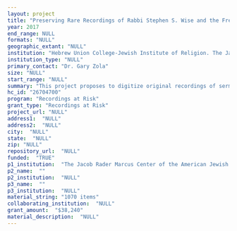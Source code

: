 ```yaml
--- 
layout: project 
title: "Preserving Rare Recordings of Rabbi Stephen S. Wise and the Free Synagogue Pulpit that are held at The Jacob Rader Marcus Center of the American Jewish Archives"
year: 2017
end_range: NULL
formats: "NULL"
geographic_extant: "NULL"
institution: "Hebrew Union College-Jewish Institute of Religion. The Jacob Rader Marcus Center of the American Jewish Archives"
institution_type: "NULL"
primary_contact: "Dr. Gary Zola"
size: "NULL"
start_range: "NULL"
summary: "This project proposes to digitize original recordings of sermons and addresses primarily of Rabbi Stephen S. Wise, together with other speakers, delivered during services for The Free Synagogue held at Carnegie Hall in New York City from 1931-1942. Wise is considered among the most significant American religious leaders of the 20th century. Wise was an active communal leader, a vocal and vigorous advocate for social justice nationwide, and a leading voice against Nazism.(See appendix for a biographical entry on Wise). These sermons reflect Wise's passion for social justice and his efforts for gathering support for Jewish survival and rescue during the Nazi era. Recorded on 10 and 12-inch aluminum and glass discs, no other known copies of these sermons and addresses exist. In their current format they are inaccessible and increasingly in danger of being lost. Digital transfer is urgently needed to preserve and provide access to these rare recordings."
hc_id: "26704700"
program: "Recordings at Risk"
grant_type: "Recordings at Risk"
project_url: "NULL"
address1:  "NULL"
address2:  "NULL"
city:  "NULL"
state:  "NULL"
zip: "NULL"
repository_url:  "NULL"
funded:  "TRUE"
p1_institution:  "The Jacob Rader Marcus Center of the American Jewish Archives"
p2_name:  ""
p2_institution:  "NULL"
p3_name:  ""
p3_institution:  "NULL"
material_string: "1070 items"
collaborating_institution:  "NULL"
grant_amount:  "$38,240"
material_description:  "NULL"
---
```

